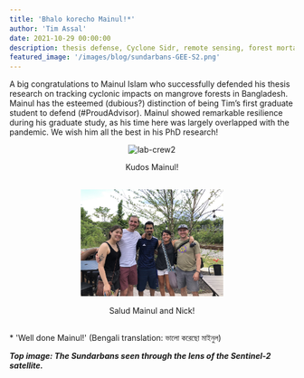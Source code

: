 ```yaml
---
title: 'Bhalo korecho Mainul!*'
author: 'Tim Assal'
date: 2021-10-29 00:00:00
description: thesis defense, Cyclone Sidr, remote sensing, forest mortality, extreme events, Google Earth Engine
featured_image: '/images/blog/sundarbans-GEE-S2.png'
---
```


A big congratulations to Mainul Islam who successfully defended his thesis research on tracking cyclonic impacts on mangrove forests in Bangladesh. Mainul has the esteemed (dubious?) distinction of being Tim’s first graduate student to defend (#ProudAdvisor). Mainul showed remarkable resilience during his graduate study, as his time here was largely overlapped with the pandemic. We wish him all the best in his PhD research!

<p align="center">
  <img alt="lab-crew2" src="/images/blog/NMT-2021.jpg">
</p> 
<center>Kudos Mainul! </center>
<br>

<p align="center">
  <img alt="wgfd-crew" src="/images/gallery/lab-class-of-2021.jpg" style="width: 50%; height= 50%">
</p> 
<center>Salud Mainul and Nick! </center>
<br>

\* 'Well done Mainul!' (Bengali translation: ভালো করেছো মাইনুল)

***Top image: The Sundarbans seen through the lens of the Sentinel-2 satellite.***
